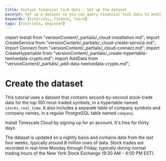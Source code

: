 ```yaml
---
title: Analyze financial tick data - Set up the dataset
excerpt: Set up a dataset so you can query financial tick data to analyze price changes
keywords: [tutorials, finance, learn]
tags: [tutorials, beginner]
---
```


import Install from "versionContent/_partials/_cloud-installation.md";
import CreateService from "versionContent/_partials/_cloud-create-service.md";
import Connect from "versionContent/_partials/_cloud-connect.md";
import CreateHypertable from "versionContent/_partials/_create-hypertable-twelvedata-crypto.md";
import AddData from "versionContent/_partials/_add-data-twelvedata-crypto.md";

# Create the dataset

This tutorial uses a dataset that contains second-by-second stock-trade data for
the top 100 most-traded symbols, in a hypertable named `stocks_real_time`. It
also includes a separate table of company symbols and company names, in a
regular PostgreSQL table named `company`.

<Collapsible heading="Sign up for Timescale Cloud">

Install Timescale Cloud by signing up for an account. It's free for thirty days.

<Install />

</Collapsible>

<Collapsible heading="Create a service">

<CreateService demoData={false} />

</Collapsible>

<Collapsible heading="Connect to your service">

<Connect />

</Collapsible>

<Collapsible heading="The dataset">

The dataset is updated on a nightly basis and contains data from the last four
weeks, typically around 8 million rows of data. Stock trades are recorded in
real-time Monday through Friday, typically during normal trading hours of the
New York Stock Exchange (9:30&nbsp;AM - 4:00&nbsp;PM EST).

<CreateHypertable />

<AddData />

</Collapsible>
